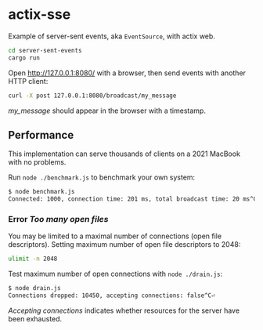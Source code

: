 # actix-sse

Example of server-sent events, aka `EventSource`, with actix web.

```sh
cd server-sent-events
cargo run
```

Open http://127.0.0.1:8080/ with a browser, then send events with another HTTP client:

```sh
curl -X post 127.0.0.1:8080/broadcast/my_message
```

_my_message_ should appear in the browser with a timestamp.

## Performance

This implementation can serve thousands of clients on a 2021 MacBook with no problems.

Run `node ./benchmark.js` to benchmark your own system:

```sh
$ node benchmark.js
Connected: 1000, connection time: 201 ms, total broadcast time: 20 ms^C⏎
```

### Error _Too many open files_

You may be limited to a maximal number of connections (open file descriptors). Setting maximum number of open file descriptors to 2048:

```sh
ulimit -n 2048
```

Test maximum number of open connections with `node ./drain.js`:

```sh
$ node drain.js
Connections dropped: 10450, accepting connections: false^C⏎
```

_Accepting connections_ indicates whether resources for the server have been exhausted.
